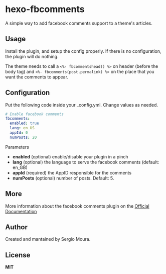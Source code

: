 hexo-fbcomments
===============

A simple way to add facebook comments support to a theme's articles.

Usage
-----

Install the plugin, and setup the config properly. If there is no configuration, the plugin will do nothing.

The theme needs to call a ```<%- fbcommentshead() %>``` on header (before the body tag) and ```<%- fbcomments(post.permalink) %>``` on the place that you want the comments to appear.

Configuration
-------------

Put the following code inside your _config.yml. Change values as needed.

``` yml
# Enable facebook comments
fbcomments:
  enabled: true
  lang: en_US
  appId: 0
  numPosts: 20
```

Parameters

* **enabled** (optional) enable/disable your plugin in a pinch
* **lang** (optional) the language to serve the facebook comments (default: en_GB)
* **appId** (required) the AppID responsible for the comments
* **numPosts** (optional) number of posts. Default: 5.

More
----
More information about the facebook comments plugin on the [Official Documentation](https://developers.facebook.com/docs/plugins/comments)

Author
------
Created and mantained by Sergio Moura.

License
-------
**MIT**